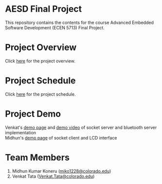 # AESD Final Project
This repository contains the contents for the course Advanced Embedded Software Development (ECEN 5713) Final Project.

# Project Overview

Click [here](https://github.com/cu-ecen-aeld/final-project-VenkatTata/wiki/Project-Overview) for the project overview.

# Project Schedule

Click [here](https://github.com/cu-ecen-aeld/final-project-VenkatTata/wiki/Final-Project-Assignment-Schedule-Page) for the project schedule.

# Project Demo

Venkat's [demo page](https://github.com/cu-ecen-aeld/final-project-VenkatTata/wiki/Venkat's-Final-Project-Video) and [demo video](https://drive.google.com/file/d/1vyn7O7M2ZYgvlmXnelIllg7T2n03A7AS/view) of socket server and bluetooth server implementation  
Midhun's [demo page](https://github.com/cu-ecen-aeld/final-project-midhun9/wiki/Midhun's-Final-Project-Video) of socket client and LCD interface

# Team Members

1. Midhun Kumar Koneru (miko1228@colorado.edu)  
2. Venkat Tata (Venkat.Tata@colorado.edu)  



